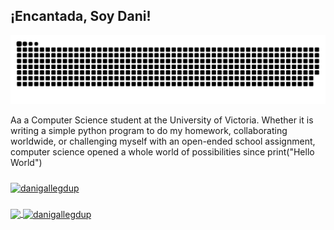 <!-- 
![Alt text](img/project.png) -->
## ¡Encantada, Soy Dani!

![Alt text](img/grid-snake.svg)

Aa a Computer Science student at the University of Victoria. Whether it is writing a simple python program to do my homework, collaborating worldwide, or challenging myself with an open-ended school assignment, computer science opened a whole world of possibilities since print("Hello World") 

<div align="left">
 <h3 align="left"></h3>
 <a href="https://github.com/danigallegdup">
  <img height="180em" align="center" src="https://github-profile-summary-cards.vercel.app/api/cards/profile-details?username=danigallegdup&theme=merko" alt="danigallegdup"/>
 </a>
</div>

<div align="left">
 <h3 align="left"></h3>
 <a href="https://github.com/danigallegdup">
  <img height="120em" align="center" src="https://github-readme-stats.vercel.app/api/top-langs/?username=danigallegdup&layout=compact&langs_count=7&theme=merko&hide=jupyter%20notebook,makefile,cmake"/>
  <img height="120em" align="center" src="https://github-readme-streak-stats.herokuapp.com/?user=danigallegdup&theme=merko" alt="danigallegdup">
 </a>
</div>







<!--

<picture>
  <source media="(prefers-color-scheme: dark)" srcset="https://raw.githubusercontent.com/danigallegdup/danigallegdup/output/github-contribution-grid-snake-dark.svg">
  <source media="(prefers-color-scheme: light)" srcset="https://raw.githubusercontent.com/danigallegdup/danigallegdup/output/github-contribution-grid-snake.svg">
  <img alt="github contribution grid snake animation" src="https://raw.githubusercontent.com/danigallegdup/danigallegdup/output/github-contribution-grid-snake.svg">
</picture>

_generated with [Platane/snk](https://github.com/Platane/snk)_

**danigallegdup/danigallegdup** is a ✨ _special_ ✨ repository because its `README.md` (this file) appears on your GitHub profile.

Here are some ideas to get you started:

- 🔭 I’m currently working on ...
- 🌱 I’m currently learning ...
- 👯 I’m looking to collaborate on ...
- 🤔 I’m looking for help with ...
- 💬 Ask me about ...
- 📫 How to reach me: ...
- 😄 Pronouns: ...
- ⚡ Fun fact: ...
-->
